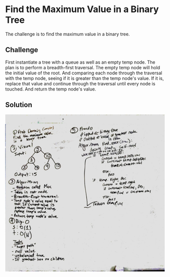 # Find the Maximum Value in a Binary Tree
The challenge is to find the maximum value in a binary tree.

## Challenge
First instantiate a tree with a queue as well as an empty temp node. The plan is to perform a breadth-first traversal. The empty temp node will hold the initial value of the root. And comparing each node through the traversal with the temp node, seeing if it is greater than the temp node's value. If it is, replace that value and continue through the traversal until every node is touched. And return the temp node's value.

## Solution
![FindMaxValue](../../assets/find_max_value.jpg)
